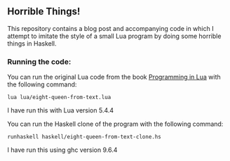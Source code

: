 ## Horrible Things!
This repository contains a blog post and accompanying code in which I attempt to imitate the style of a small Lua program by doing some horrible things in Haskell.

### Running the code:
You can run the original Lua code from the book [Programming in Lua](https://moys.gov.iq/upload/common/Programming_in_Lua,_4th_ed._(2017)_.pdf) with the following command:
```
lua lua/eight-queen-from-text.lua
```
I have run this with Lua version 5.4.4

You can run the Haskell clone of the program with the following command:
```
runhaskell haskell/eight-queen-from-text-clone.hs
```
I have run this using ghc version 9.6.4
